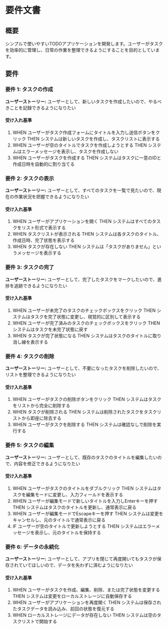 # 要件文書

## 概要

シンプルで使いやすいTODOアプリケーションを開発します。ユーザーがタスクを効率的に管理し、日常の作業を整理できるようにすることを目的としています。

## 要件

### 要件 1: タスクの作成

**ユーザーストーリー:** ユーザーとして、新しいタスクを作成したいので、やるべきことを記録できるようになりたい

#### 受け入れ基準

1. WHEN ユーザーがタスク作成フォームにタイトルを入力し送信ボタンをクリック THEN システムは新しいタスクを作成し、タスクリストに表示する
2. WHEN ユーザーが空のタイトルでタスクを作成しようとする THEN システムはエラーメッセージを表示し、タスクを作成しない
3. WHEN ユーザーがタスクを作成する THEN システムはタスクに一意のIDと作成日時を自動的に割り当てる

### 要件 2: タスクの表示

**ユーザーストーリー:** ユーザーとして、すべてのタスクを一覧で見たいので、現在の作業状況を把握できるようになりたい

#### 受け入れ基準

1. WHEN ユーザーがアプリケーションを開く THEN システムはすべてのタスクをリスト形式で表示する
2. WHEN タスクリストが表示される THEN システムは各タスクのタイトル、作成日時、完了状態を表示する
3. WHEN タスクが存在しない THEN システムは「タスクがありません」というメッセージを表示する

### 要件 3: タスクの完了

**ユーザーストーリー:** ユーザーとして、完了したタスクをマークしたいので、進捗を追跡できるようになりたい

#### 受け入れ基準

1. WHEN ユーザーが未完了のタスクのチェックボックスをクリック THEN システムはタスクを完了状態に変更し、視覚的に区別して表示する
2. WHEN ユーザーが完了済みのタスクのチェックボックスをクリック THEN システムはタスクを未完了状態に戻す
3. WHEN タスクが完了状態になる THEN システムはタスクのタイトルに取り消し線を表示する

### 要件 4: タスクの削除

**ユーザーストーリー:** ユーザーとして、不要になったタスクを削除したいので、リストを整理できるようになりたい

#### 受け入れ基準

1. WHEN ユーザーがタスクの削除ボタンをクリック THEN システムはタスクをリストから完全に削除する
2. WHEN タスクが削除される THEN システムは削除されたタスクをタスクリストから即座に除去する
3. WHEN ユーザーがタスクを削除する THEN システムは確認なしで削除を実行する

### 要件 5: タスクの編集

**ユーザーストーリー:** ユーザーとして、既存のタスクのタイトルを編集したいので、内容を修正できるようになりたい

#### 受け入れ基準

1. WHEN ユーザーがタスクのタイトルをダブルクリック THEN システムはタスクを編集モードに変更し、入力フィールドを表示する
2. WHEN ユーザーが編集モードで新しいタイトルを入力しEnterキーを押す THEN システムはタスクのタイトルを更新し、通常表示に戻る
3. WHEN ユーザーが編集モードでEscapeキーを押す THEN システムは変更をキャンセルし、元のタイトルで通常表示に戻る
4. IF ユーザーが空のタイトルで更新しようとする THEN システムはエラーメッセージを表示し、元のタイトルを保持する

### 要件 6: データの永続化

**ユーザーストーリー:** ユーザーとして、アプリを閉じて再度開いてもタスクが保存されていてほしいので、データを失わずに済むようになりたい

#### 受け入れ基準

1. WHEN ユーザーがタスクを作成、編集、削除、または完了状態を変更する THEN システムは変更をローカルストレージに自動保存する
2. WHEN ユーザーがアプリケーションを再度開く THEN システムは保存されたタスクデータを読み込み、前回の状態を復元する
3. WHEN ローカルストレージにデータが存在しない THEN システムは空のタスクリストで開始する